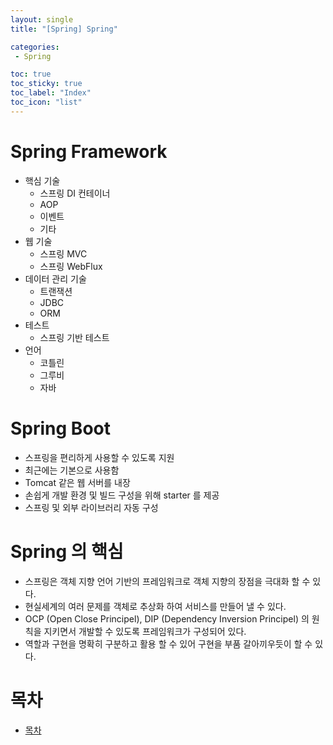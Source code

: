 ```yaml
---
layout: single
title: "[Spring] Spring"

categories:
 - Spring

toc: true
toc_sticky: true
toc_label: "Index"
toc_icon: "list"
---
```

 
# Spring Framework

- 핵심 기술
    - 스프링 DI 컨테이너
    - AOP
    - 이벤트
    - 기타
- 웹 기술
    - 스프링 MVC
    - 스프링 WebFlux
- 데이터 관리 기술
    - 트랜잭션
    - JDBC
    - ORM
- 테스트
    - 스프링 기반 테스트
- 언어
    - 코틀린
    - 그루비
    - 자바

# Spring Boot

- 스프링을 편리하게 사용할 수 있도록 지원
- 최근에는 기본으로 사용함
- Tomcat 같은 웹 서버를 내장
- 손쉽게 개발 환경 및 빌드 구성을 위해 starter 를 제공
- 스프링 및 외부 라이브러리 자동 구성

# Spring 의 핵심

- 스프링은 객체 지향 언어 기반의 프레임워크로 객체 지향의 장점을 극대화 할 수 있다.
- 현실세계의 여러 문제를 객체로 추상화 하여 서비스를 만들어 낼 수 있다.
- OCP (Open Close Principel), DIP (Dependency Inversion Principel) 의 원칙을 지키면서 개발할 수 있도록 프레임워크가 구성되어 있다.
- 역할과 구현을 명확히 구분하고 활용 할 수 있어 구현을 부품 갈아끼우듯이 할 수 있다.

# 목차

- [목차](https://owl3670.github.io/spring/spring-0/)  
